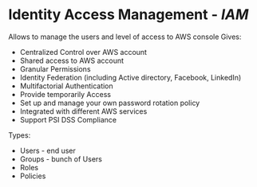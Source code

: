 # Identity Access Management - _IAM_
Allows to manage the users and level of access to AWS console
Gives:
- Centralized Control over AWS account
- Shared access to AWS account
- Granular Permissions
- Identity Federation (including Active directory, Facebook, LinkedIn)
- Multifactorial Authentication
- Provide temporarily Access
- Set up and manage your own password rotation policy
- Integrated with different AWS services
- Support PSI DSS Compliance

Types:
- Users - end user
- Groups - bunch of Users
- Roles
- Policies

